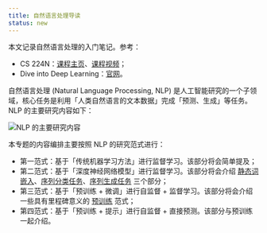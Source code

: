 ```yaml
---
title: 自然语言处理导读
status: new
---
```


本文记录自然语言处理的入门笔记。参考：

- CS 224N：[课程主页](https://web.stanford.edu/class/cs224n/index.html)、[课程视频](https://www.bilibili.com/video/BV1U5RNYgEfp)；
- Dive into Deep Learning：[官网](https://zh.d2l.ai/chapter_natural-language-processing-pretraining/index.html)。

自然语言处理 (Natural Language Processing, NLP) 是人工智能研究的一个子领域，核心任务是利用「人类自然语言的文本数据」完成「预测、生成」等任务。NLP 的主要研究内容如下：

![NLP 的主要研究内容](https://cdn.dwj601.cn/images/20250303083104252.png)

本专题的内容编排主要按照 NLP 的研究范式进行：

- 第一范式：基于「传统机器学习方法」进行监督学习。该部分将会简单提及；
- 第二范式：基于「深度神经网络模型」进行监督学习。该部分将会介绍 [静态词嵌入](./word-embedding.md)、[序列分类任务](./sequence-classification.md)、[序列生成任务](./sequence-generation.md) 三个部分；
- 第三范式：基于「预训练 + 微调」进行自监督 + 监督学习。该部分将会介绍一些具有里程碑意义的 [预训练](./pre-training.md) 范式；
- 第四范式：基于「预训练 + 提示」进行自监督 + 直接预测。该部分与预训练一起介绍。
